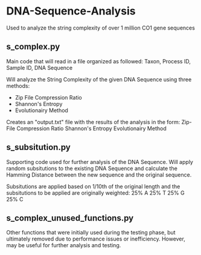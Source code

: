 # DNA-Sequence-Analysis
Used to analyze the string complexity of over 1 million CO1 gene sequences

s_complex.py
------------
Main code that will read in a file organized as followed:
Taxon, Process ID, Sample ID, DNA Sequence

Will analyze the String Complexity of the given DNA Sequence using three methods:
- Zip File Compression Ratio
- Shannon's Entropy
- Evolutionairy Method

Creates an "output.txt" file with the results of the analysis in the form:
    Zip-File Compression Ratio  Shannon's Entropy   Evolutionairy Method

s_subsitution.py
----------------
Supporting code used for further analysis of the DNA Sequence. Will apply random subsitutions to the existing DNA Sequence
and calculate the Hamming Distance between the new sequence and the original sequence.

Subsitutions are applied based on 1/10th of the original length and the subsitutions to be applied are originally weighted:
  25% A
  25% T
  25% G
  25% C

s_complex_unused_functions.py
-----------------------------
Other functions that were initially used during the testing phase, but ultimately removed due to performance issues or
inefficiency. However, may be useful for further analysis and testing.
